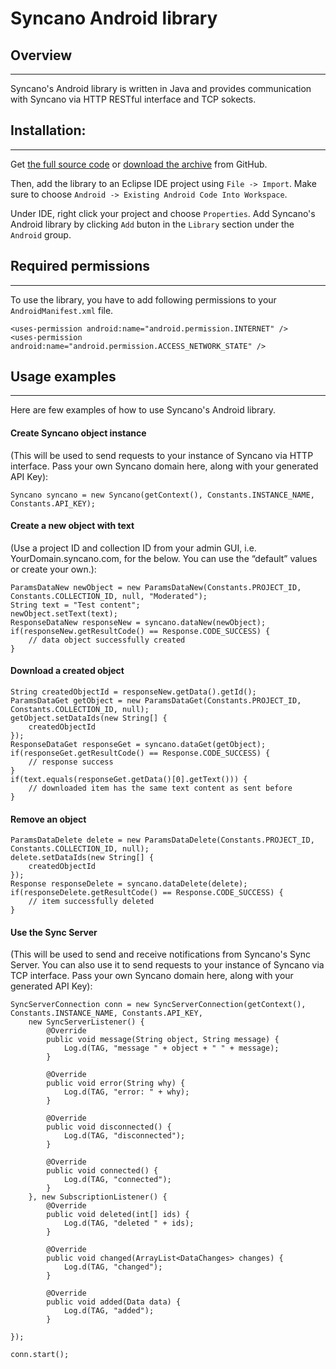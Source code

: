 # Syncano Android library

## Overview
---

Syncano's Android library is written in Java and provides communication with Syncano via HTTP RESTful interface and TCP sokects.

## Installation:
---

Get [the full source code](https://github.com/Syncano/syncano-android) or [download the archive](https://github.com/Syncano/syncano-android/archive/master.zip)  from GitHub.

Then, add the library to an Eclipse IDE project using `File -> Import`. Make sure to choose `Android -> Existing Android Code Into Workspace`.

Under IDE, right click your project and choose `Properties`. Add Syncano's Android library by clicking `Add` buton in the `Library` section under the `Android` group.

## Required permissions
---

To use the library, you have to add following permissions to your `AndroidManifest.xml` file.

```	
<uses-permission android:name="android.permission.INTERNET" />
<uses-permission android:name="android.permission.ACCESS_NETWORK_STATE" />
```
## Usage examples
---

Here are few examples of how to use Syncano's Android library.

#### Create Syncano object instance

(This will be used to send requests to your instance of Syncano via HTTP interface. Pass your own Syncano domain here, along with your generated API Key):

```
Syncano syncano = new Syncano(getContext(), Constants.INSTANCE_NAME, Constants.API_KEY);
```

#### Create a new object with text

(Use a project ID and collection ID from your admin GUI, i.e. YourDomain.syncano.com, for the below. You can use the “default” values or create your own.):

```
ParamsDataNew newObject = new ParamsDataNew(Constants.PROJECT_ID, Constants.COLLECTION_ID, null, "Moderated");
String text = "Test content";
newObject.setText(text);
ResponseDataNew responseNew = syncano.dataNew(newObject);
if(responseNew.getResultCode() == Response.CODE_SUCCESS) {
	// data object successfully created
}
```

#### Download a created object

```
String createdObjectId = responseNew.getData().getId();
ParamsDataGet getObject = new ParamsDataGet(Constants.PROJECT_ID, Constants.COLLECTION_ID, null);
getObject.setDataIds(new String[] {
	createdObjectId
});
ResponseDataGet responseGet = syncano.dataGet(getObject);
if(responseGet.getResultCode() == Response.CODE_SUCCESS) {
	// response success
}
if(text.equals(responseGet.getData()[0].getText())) {
	// downloaded item has the same text content as sent before
}
```

#### Remove an object

```
ParamsDataDelete delete = new ParamsDataDelete(Constants.PROJECT_ID, Constants.COLLECTION_ID, null);
delete.setDataIds(new String[] {
	createdObjectId
});
Response responseDelete = syncano.dataDelete(delete);
if(responseDelete.getResultCode() == Response.CODE_SUCCESS) {
	// item successfully deleted
}
```

#### Use the Sync Server

(This will be used to send and receive notifications from Syncano's Sync Server. You can also use it to send requests to your instance of Syncano via TCP interface. Pass your own Syncano domain here, along with your generated API Key):

```
SyncServerConnection conn = new SyncServerConnection(getContext(), Constants.INSTANCE_NAME, Constants.API_KEY,
	new SyncServerListener() {
		@Override
		public void message(String object, String message) {
			Log.d(TAG, "message " + object + " " + message);
		}

		@Override
		public void error(String why) {
			Log.d(TAG, "error: " + why);
		}

		@Override
		public void disconnected() {
			Log.d(TAG, "disconnected");
		}

		@Override
		public void connected() {
			Log.d(TAG, "connected");
		}
	}, new SubscriptionListener() {
		@Override
		public void deleted(int[] ids) {
			Log.d(TAG, "deleted " + ids);
		}

		@Override
		public void changed(ArrayList<DataChanges> changes) {
			Log.d(TAG, "changed");
		}

		@Override
		public void added(Data data) {
			Log.d(TAG, "added");
		}

});

conn.start();
```

